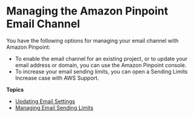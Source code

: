 # Managing the Amazon Pinpoint Email Channel<a name="channels-email-manage"></a>

You have the following options for managing your email channel with Amazon Pinpoint:
+ To enable the email channel for an existing project, or to update your email address or domain, you can use the Amazon Pinpoint console\. 
+ To increase your email sending limits, you can open a Sending Limits Increase case with AWS Support\.

**Topics**
+ [Updating Email Settings](channels-email-manage-update.md)
+ [Managing Email Sending Limits](channels-email-manage-limits.md)